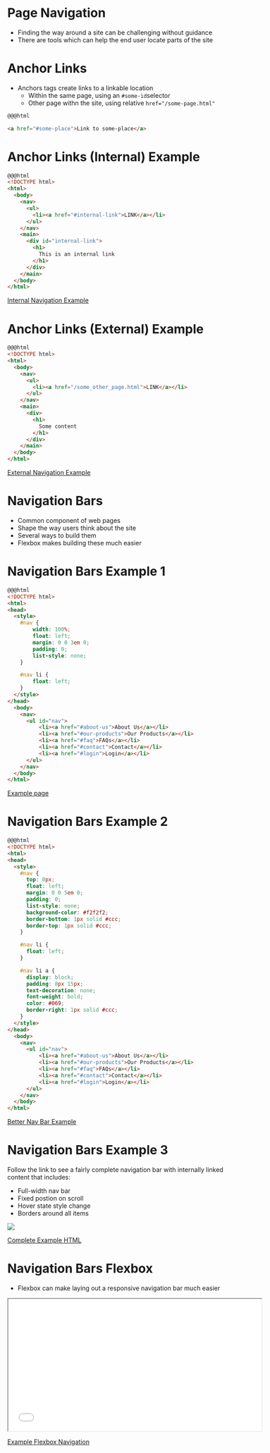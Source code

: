 # Page Navigation

  * Finding the way around a site can be challenging without guidance
  * There are tools which can help the end user locate parts of the site

# Anchor Links

* Anchors tags create links to a linkable location
    * Within the same page, using an `#some-id`selector
    * Other page withn the site, using relative `href="/some-page.html"`

```html
@@@html

<a href="#some-place">Link to some-place</a>
```

# Anchor Links (Internal) Example

```html
@@@html
<!DOCTYPE html>
<html>
  <body>
    <nav>
      <ul>
        <li><a href="#internal-link">LINK</a></li>
      </ul>
    </nav>
    <main>
      <div id="internal-link">
        <h1>
          This is an internal link
        </h1>
      </div>
    </main>
  </body>
</html>
```

[Internal Navigation Example](./navigation-anchors-internal.html)

# Anchor Links (External) Example

```html
@@@html
<!DOCTYPE html>
<html>
  <body>
    <nav>
      <ul>
        <li><a href="/some_other_page.html">LINK</a></li>
      </ul>
    </nav>
    <main>
      <div>
        <h1>
          Some content
        </h1>
      </div>
    </main>
  </body>
</html>
```

[External Navigation Example](./navigation-anchors-external-0.html)

# Navigation Bars

* Common component of web pages
* Shape the way users think about the site
* Several ways to build them
* Flexbox makes building these much easier

# Navigation Bars Example 1

```html
@@@html
<!DOCTYPE html>
<html>
<head>
  <style>
    #nav {
        width: 100%;
        float: left;
        margin: 0 0 3em 0;
        padding: 0;
        list-style: none;
    }

    #nav li {
        float: left;
    }
  </style>
</head>
  <body>
    <nav>
      <ul id="nav">
	      <li><a href="#about-us">About Us</a></li>
	      <li><a href="#our-products">Our Products</a></li>
	      <li><a href="#faq">FAQs</a></li>
	      <li><a href="#contact">Contact</a></li>
	      <li><a href="#login">Login</a></li>
      </ul>
    </nav>
  </body>
</html>
```

[Example page](./navigation-bars-example-simple.html)


# Navigation Bars Example 2

```html
@@@html
<!DOCTYPE html>
<html>
<head>
  <style>
    #nav {
      top: 0px;
      float: left;
      margin: 0 0 5em 0;
      padding: 0;
      list-style: none;
      background-color: #f2f2f2;
      border-bottom: 1px solid #ccc;
      border-top: 1px solid #ccc;
    }

    #nav li {
      float: left;
    }

    #nav li a {
      display: block;
      padding: 8px 15px;
      text-decoration: none;
      font-weight: bold;
      color: #069;
      border-right: 1px solid #ccc;
    }
  </style>
</head>
  <body>
    <nav>
      <ul id="nav">
          <li><a href="#about-us">About Us</a></li>
          <li><a href="#our-products">Our Products</a></li>
	      <li><a href="#faq">FAQs</a></li>
	      <li><a href="#contact">Contact</a></li>
	      <li><a href="#login">Login</a></li>
      </ul>
    </nav>
  </body>
</html>
```

[Better Nav Bar Example](./navigation-bars-example-better.html)

# Navigation Bars Example 3

Follow the link to see a fairly complete navigation bar with internally linked content that includes:

  * Full-width nav bar
  * Fixed postion on scroll
  * Hover state style change
  * Borders around all items

![](./navigation-bar-example-screenshot.png)

[Complete Example HTML](./navigation-bars-example.html)

# Navigation Bars Flexbox

* Flexbox can make laying out a responsive navigation bar much easier

<iframe height="300" width="575" src="./navigation-bars-flexbox.html" marginheight="0" marginwidth="0" scrolling="auto" width="100%" height="100%"></iframe>

[Example Flexbox Navigation](./navigation-bars-flexbox.html)
